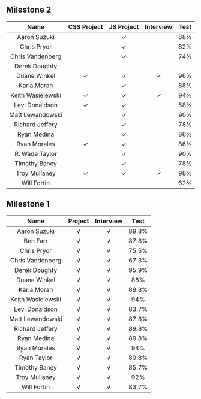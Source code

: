 ## Milestone 2

Name                |  CSS Project | JS Project | Interview | Test |
:------------------:|:------------:|:----------:|:---------:|:----:|
Aaron Suzuki        |              | ✓          |           | 88%  |
Chris Pryor         |              | ✓          |           | 82%  |
Chris Vandenberg    |              | ✓          |           | 74%  |
Derek Doughty       |              |            |           |      |  
Duane Winkel        | ✓            | ✓          | ✓         | 96%  |
Karla Moran         |              | ✓          |           | 88%  |
Keith Wasielewski   | ✓            | ✓          | ✓         | 94%  |
Levi Donaldson      | ✓            | ✓          |           | 58%  |
Matt Lewandowski    |              | ✓          |           | 90%  |
Richard Jeffery     |              | ✓          |           | 78%  |
Ryan Medina         |              | ✓          |           | 86%  |
Ryan Morales        | ✓            | ✓          |           | 86%  |
R. Wade Taylor      |              | ✓          |           | 90%  |
Timothy Baney       |              | ✓          |           | 78%  |
Troy Mullaney       | ✓            | ✓          | ✓         | 98%  |
Will Fortin         |              |            |           | 62%  |

## Milestone 1

Name          |  Project | Interview | Test |
:------------:|:--------:|:---------:|:----:|
Aaron Suzuki        | √ |√ |89.8%|
Ben Farr            | √ |√ |87.8%|
Chris Pryor         | √ |√ |75.5%|
Chris Vandenberg    | √ |√ |67.3%|
Derek Doughty       | √ |√ |95.9%|
Duane Winkel        | √ |√ |88%|
Karla Moran         | √ |√ |89.8%|
Keith Wasielewski   | √ |√ |94%|
Levi Donaldson      | √ |√ |83.7%|
Matt Lewandowski    | √ |√ |87.8%|
Richard Jeffery     | √ |√ |89.8%|
Ryan Medina         | √ |√ |89.8%|
Ryan Morales        | √ |√ |94%|
Ryan Taylor         | √ |√ |89.8%|
Timothy Baney       | √ |√ |85.7%|
Troy Mullaney       | √ |√ |92%|
Will Fortin         | √ |√ |83.7%|
